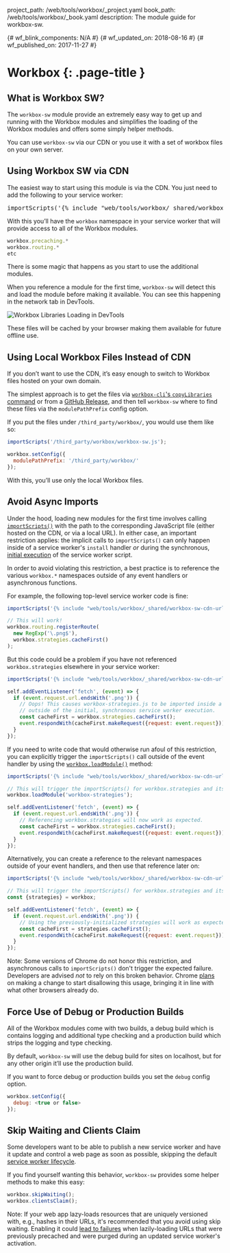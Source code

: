 project_path: /web/tools/workbox/_project.yaml
book_path: /web/tools/workbox/_book.yaml
description: The module guide for workbox-sw.

{# wf_blink_components: N/A #}
{# wf_updated_on: 2018-08-16 #}
{# wf_published_on: 2017-11-27 #}

# Workbox {: .page-title }

## What is Workbox SW?

The `workbox-sw` module provide an extremely easy way to get up and running
with the Workbox modules and simplifies the loading of the Workbox modules and
offers some simply helper methods.

You can use `workbox-sw` via our CDN or you use it with a set of workbox files
on your own server.

## Using Workbox SW via CDN

The easiest way to start using this module is via the CDN. You just need to
add the following to your service worker:

<pre class="prettyprint js">
importScripts('{% include "web/tools/workbox/_shared/workbox-sw-cdn-url.html" %}');
</pre>

With this you’ll have the `workbox` namespace in your service worker that will
provide access to all of the Workbox modules.

```javascript
workbox.precaching.*
workbox.routing.*
etc
```

There is some magic that happens as you  start to use the additional modules.

When you reference a module for the first time, `workbox-sw` will detect this
and load the module before making it available. You can see this happening in
the network tab in DevTools.

![Workbox Libraries Loading in DevTools](../images/modules/workbox-sw/workbox-sw-loading.png)

These files will be cached by your browser making them available for future
offline use.

## Using Local Workbox Files Instead of CDN

If you don’t want to use the CDN, it’s easy enough to switch to Workbox files
hosted on your own domain.

The simplest approach is to get the files via [`workbox-cli`'s `copyLibraries`
command](/web/tools/workbox/modules/workbox-cli#copylibraries) or from a [GitHub
Release](https://github.com/GoogleChrome/workbox/releases), and then tell
`workbox-sw` where to find these files via the `modulePathPrefix` config option.

If you put the files under `/third_party/workbox/`, you would use them like so:

```javascript
importScripts('/third_party/workbox/workbox-sw.js');

workbox.setConfig({
  modulePathPrefix: '/third_party/workbox/'
});
```

With this, you’ll use only the local Workbox files.

## Avoid Async Imports

Under the hood, loading new modules for the first time involves calling
[`importScripts()`](https://developer.mozilla.org/en-US/docs/Web/API/WorkerGlobalScope/importScripts)
with the path to the corresponding JavaScript file (either hosted on the CDN, or via a local URL).
In either case, an important restriction applies: the implicit calls to `importScripts()` can only
happen inside of a service worker's `install` handler *or* during the synchronous,
[initial execution](https://stackoverflow.com/questions/38835273) of the service worker script.

In order to avoid violating this restriction, a best practice is to reference the various
`workbox.*` namespaces outside of any event handlers or asynchronous functions.

For example, the following top-level service worker code is fine:

```javascript
importScripts('{% include "web/tools/workbox/_shared/workbox-sw-cdn-url.html" %}');

// This will work!
workbox.routing.registerRoute(
  new RegExp('\.png$'),
  workbox.strategies.cacheFirst()
);
```

But this code could be a problem if you have not referenced `workbox.strategies` elsewhere in your
service worker:

```javascript
importScripts('{% include "web/tools/workbox/_shared/workbox-sw-cdn-url.html" %}');

self.addEventListener('fetch', (event) => {
  if (event.request.url.endsWith('.png')) {
    // Oops! This causes workbox-strategies.js to be imported inside a fetch handler,
    // outside of the initial, synchronous service worker execution.
    const cacheFirst = workbox.strategies.cacheFirst();
    event.respondWith(cacheFirst.makeRequest({request: event.request}));
  }
});
```

If you need to write code that would otherwise run afoul of this restriction, you can explicitly
trigger the `importScripts()` call outside of the event handler by using the
[`workbox.loadModule()`](/web/tools/workbox/reference-docs/latest/workbox#.loadModule) method:

```javascript
importScripts('{% include "web/tools/workbox/_shared/workbox-sw-cdn-url.html" %}');

// This will trigger the importScripts() for workbox.strategies and its dependencies:
workbox.loadModule('workbox-strategies');

self.addEventListener('fetch', (event) => {
  if (event.request.url.endsWith('.png')) {
    // Referencing workbox.strategies will now work as expected.
    const cacheFirst = workbox.strategies.cacheFirst();
    event.respondWith(cacheFirst.makeRequest({request: event.request}));
  }
});
```

Alternatively, you can create a reference to the relevant namespaces outside of your event handlers,
and then use that reference later on:

```javascript
importScripts('{% include "web/tools/workbox/_shared/workbox-sw-cdn-url.html" %}');

// This will trigger the importScripts() for workbox.strategies and its dependencies:
const {strategies} = workbox;

self.addEventListener('fetch', (event) => {
  if (event.request.url.endsWith('.png')) {
    // Using the previously-initialized strategies will work as expected.
    const cacheFirst = strategies.cacheFirst();
    event.respondWith(cacheFirst.makeRequest({request: event.request}));
  }
});
```

Note: Some versions of Chrome do not honor this restriction, and asynchronous calls to
`importScripts()` don't trigger the expected failure. Developers are advised *not* to rely on this
broken behavior. Chrome [plans](https://www.chromestatus.com/feature/5748516353736704) on making
a change to start disallowing this usage, bringing it in line with what other browsers already do.

## Force Use of Debug or Production Builds

All of the Workbox modules come with two builds, a debug build which is
contains logging and additional type checking and a production build which
strips the logging and type checking.

By default, `workbox-sw` will use the debug build for sites on localhost,
but for any other origin it’ll use the production build.

If you want to force debug or production builds you set the `debug` config
option.

```javascript
workbox.setConfig({
  debug: <true or false>
});
```

## Skip Waiting and Clients Claim

Some developers want to be able to publish a new service worker and have it
update and control a web page as soon as possible, skipping the default
[service worker lifecycle](/web/fundamentals/primers/service-workers/lifecycle).

If you find yourself wanting this behavior, `workbox-sw` provides some helper
methods to make this easy:

```javascript
workbox.skipWaiting();
workbox.clientsClaim();
```

Note: If your web app lazy-loads resources that are uniquely versioned with, e.g., hashes in their
URLs, it's recommended that you avoid using skip waiting. Enabling it could
[lead to failures](https://stackoverflow.com/questions/51715127)
when lazily-loading URLs that were previously precached and were purged during an updated service
worker's activation.
